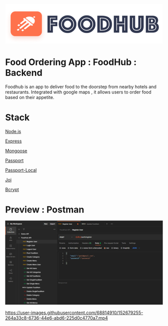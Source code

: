 ![jh](assets/images/logo_02.png)

# Food Ordering App : FoodHub : Backend

Foodhub is an app to deliver food to the doorstep from nearby hotels and restaurants. Integrated with google maps , it allows users to order food based on their appetite.

# Stack

[Node.js](https://nodejs.org/en/docs/)

[Express](https://expressjs.com/en/4x/api.html)

[Mongoose](https://mongoosejs.com/docs/guide.html)

[Passport](http://www.passportjs.org/packages/)

[Passport-Local](http://www.passportjs.org/packages/passport-local/)

[Joi](https://github.com/sideway/joi)

[Bcrypt](https://www.npmjs.com/package/bcryptjs)

# Preview : Postman

[![foodhub_postman](assets/images/foodhub_postman.png)](https://youtube.com)


https://user-images.githubusercontent.com/68814910/152679255-264a33c8-6736-44e6-abd6-225d0c4770a7.mp4

